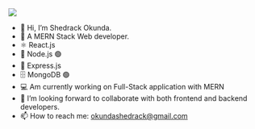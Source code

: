 <a href="https://visitcount.itsvg.in">
  <img src="https://visitcount.itsvg.in/api?id=Shedrack&label=Profile%20Views&color=6&icon=2&pretty=false" />
</a>

- 👋 Hi, I’m Shedrack Okunda.
- 👀 A MERN Stack Web developer.
- ⚛️ React.js
- 🚀 Node.js 🟢
- 🚀 Express.js
- 🗄 MongoDB 🟢
- 💻 Am currently working on Full-Stack application with MERN
- 💞️ I’m looking forward to collaborate with both frontend and backend developers.
- 📫 How to reach me: okundashedrack@gmail.com

<!---
sheddyKE/sheddyKE is a ✨ special ✨ repository because its `README.md` (this file) appears on your GitHub profile.
You can click the Preview link to take a look at your changes.
--->
